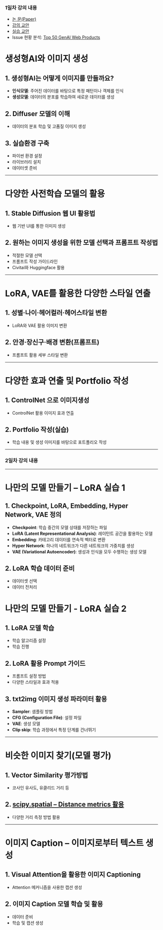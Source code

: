 
### 1일차 강의 내용 
- [논 문(Paper)](https://drive.google.com/file/d/13V4wqjQAByZp5Lq4UXhIvOXFqzzAnB77/view?usp=sharing)
- [강의 교안](https://zrr.kr/AWr3)
- [실습 교안](https://zrr.kr/bKKu)
- Issue 현황 분석: [Top 50 GenAI Web Products](https://a16z.com/how-are-consumers-using-generative-ai/)



# 생성형AI와 이미지 생성

## 1. 생성형AI는 어떻게 이미지를 만들까요?
- **인식모델**: 주어진 데이터를 바탕으로 특정 패턴이나 객체를 인식
- **생성모델**: 데이터의 분포를 학습하여 새로운 데이터를 생성

## 2. Diffuser 모델의 이해
- 데이터의 분포 학습 및 고품질 이미지 생성

## 3. 실습환경 구축
- 파이썬 환경 설정
- 라이브러리 설치
- 데이터셋 준비

---

# 다양한 사전학습 모델의 활용

## 1. Stable Diffusion 웹 UI 활용법
- 웹 기반 UI를 통한 이미지 생성

## 2. 원하는 이미지 생성을 위한 모델 선택과 프롬프트 작성법
- 적절한 모델 선택
- 프롬프트 작성 가이드라인
- Civitai와 Huggingface 활용

---

# LoRA, VAE를 활용한 다양한 스타일 연출

## 1. 성별·나이·헤어컬러·헤어스타일 변환
- LoRA와 VAE 활용 이미지 변환

## 2. 안경·장신구·배경 변환(프롬프트)
- 프롬프트 활용 세부 스타일 변환

---

# 다양한 효과 연출 및 Portfolio 작성

## 1. ControlNet 으로 이미지생성
- ControlNet 활용 이미지 효과 연출

## 2. Portfolio 작성(실습)
- 학습 내용 및 생성 이미지를 바탕으로 포트폴리오 작성


---
### 2일차 강의 내용
---


# 나만의 모델 만들기 – LoRA 실습 1

## 1. Checkpoint, LoRA, Embedding, Hyper Network, VAE 정의
- **Checkpoint**: 학습 중간의 모델 상태를 저장하는 파일
- **LoRA (Latent Representational Analysis)**: 레이턴트 공간을 활용하는 모델
- **Embedding**: 카테고리 데이터를 연속적 벡터로 변환
- **Hyper Network**: 하나의 네트워크가 다른 네트워크의 가중치를 생성
- **VAE (Variational Autoencoder)**: 생성과 인식을 모두 수행하는 생성 모델

## 2. LoRA 학습 데이터 준비
- 데이터셋 선택
- 데이터 전처리



# 나만의 모델 만들기 - LoRA 실습 2

## 1. LoRA 모델 학습
- 학습 알고리즘 설정
- 학습 진행

## 2. LoRA 활용 Prompt 가이드
- 프롬프트 설정 방법
- 다양한 스타일과 효과 적용

## 3. txt2img 이미지 생성 파라미터 활용
- **Sampler**: 샘플링 방법
- **CFG (Configuration File)**: 설정 파일
- **VAE**: 생성 모델
- **Clip skip**: 학습 과정에서 특정 단계를 건너뛰기

---

# 비슷한 이미지 찾기(모델 평가)

## 1. Vector Similarity 평가방법
- 코사인 유사도, 유클리드 거리 등

## 2. [scipy.spatial – Distance metrics 활용](https://docs.scipy.org/doc/scipy/reference/spatial.html)
- 다양한 거리 측정 방법 활용

---

# 이미지 Caption – 이미지로부터 텍스트 생성

## 1. Visual Attention을 활용한 이미지 Captioning
- Attention 메커니즘을 사용한 캡션 생성

## 2. 이미지 Caption 모델 학습 및 활용
- 데이터 준비
- 학습 및 캡션 생성

